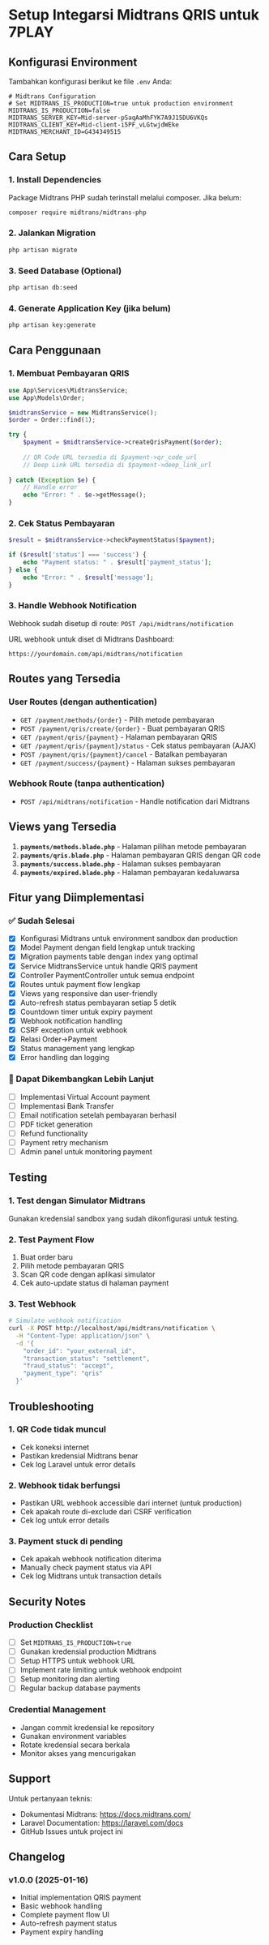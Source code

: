 # Setup Integarsi Midtrans QRIS untuk 7PLAY

## Konfigurasi Environment

Tambahkan konfigurasi berikut ke file `.env` Anda:

```env
# Midtrans Configuration
# Set MIDTRANS_IS_PRODUCTION=true untuk production environment
MIDTRANS_IS_PRODUCTION=false
MIDTRANS_SERVER_KEY=Mid-server-pSaqAaMhFYK7A9J15DU6VKQs
MIDTRANS_CLIENT_KEY=Mid-client-i5PF_vLGtwjdWEke
MIDTRANS_MERCHANT_ID=G434349515
```

## Cara Setup

### 1. Install Dependencies
Package Midtrans PHP sudah terinstall melalui composer. Jika belum:
```bash
composer require midtrans/midtrans-php
```

### 2. Jalankan Migration
```bash
php artisan migrate
```

### 3. Seed Database (Optional)
```bash
php artisan db:seed
```

### 4. Generate Application Key (jika belum)
```bash
php artisan key:generate
```

## Cara Penggunaan

### 1. Membuat Pembayaran QRIS

```php
use App\Services\MidtransService;
use App\Models\Order;

$midtransService = new MidtransService();
$order = Order::find(1);

try {
    $payment = $midtransService->createQrisPayment($order);
    
    // QR Code URL tersedia di $payment->qr_code_url
    // Deep Link URL tersedia di $payment->deep_link_url
    
} catch (Exception $e) {
    // Handle error
    echo "Error: " . $e->getMessage();
}
```

### 2. Cek Status Pembayaran

```php
$result = $midtransService->checkPaymentStatus($payment);

if ($result['status'] === 'success') {
    echo "Payment status: " . $result['payment_status'];
} else {
    echo "Error: " . $result['message'];
}
```

### 3. Handle Webhook Notification

Webhook sudah disetup di route: `POST /api/midtrans/notification`

URL webhook untuk diset di Midtrans Dashboard:
```
https://yourdomain.com/api/midtrans/notification
```

## Routes yang Tersedia

### User Routes (dengan authentication)
- `GET /payment/methods/{order}` - Pilih metode pembayaran
- `POST /payment/qris/create/{order}` - Buat pembayaran QRIS
- `GET /payment/qris/{payment}` - Halaman pembayaran QRIS
- `GET /payment/qris/{payment}/status` - Cek status pembayaran (AJAX)
- `POST /payment/qris/{payment}/cancel` - Batalkan pembayaran
- `GET /payment/success/{payment}` - Halaman sukses pembayaran

### Webhook Route (tanpa authentication)
- `POST /api/midtrans/notification` - Handle notification dari Midtrans

## Views yang Tersedia

1. **`payments/methods.blade.php`** - Halaman pilihan metode pembayaran
2. **`payments/qris.blade.php`** - Halaman pembayaran QRIS dengan QR code
3. **`payments/success.blade.php`** - Halaman sukses pembayaran
4. **`payments/expired.blade.php`** - Halaman pembayaran kedaluwarsa

## Fitur yang Diimplementasi

### ✅ Sudah Selesai
- [x] Konfigurasi Midtrans untuk environment sandbox dan production
- [x] Model Payment dengan field lengkap untuk tracking
- [x] Migration payments table dengan index yang optimal
- [x] Service MidtransService untuk handle QRIS payment
- [x] Controller PaymentController untuk semua endpoint
- [x] Routes untuk payment flow lengkap
- [x] Views yang responsive dan user-friendly
- [x] Auto-refresh status pembayaran setiap 5 detik
- [x] Countdown timer untuk expiry payment
- [x] Webhook notification handling
- [x] CSRF exception untuk webhook
- [x] Relasi Order->Payment
- [x] Status management yang lengkap
- [x] Error handling dan logging

### 🔄 Dapat Dikembangkan Lebih Lanjut
- [ ] Implementasi Virtual Account payment
- [ ] Implementasi Bank Transfer
- [ ] Email notification setelah pembayaran berhasil
- [ ] PDF ticket generation
- [ ] Refund functionality
- [ ] Payment retry mechanism
- [ ] Admin panel untuk monitoring payment

## Testing

### 1. Test dengan Simulator Midtrans
Gunakan kredensial sandbox yang sudah dikonfigurasi untuk testing.

### 2. Test Payment Flow
1. Buat order baru
2. Pilih metode pembayaran QRIS
3. Scan QR code dengan aplikasi simulator
4. Cek auto-update status di halaman payment

### 3. Test Webhook
```bash
# Simulate webhook notification
curl -X POST http://localhost/api/midtrans/notification \
  -H "Content-Type: application/json" \
  -d '{
    "order_id": "your_external_id",
    "transaction_status": "settlement",
    "fraud_status": "accept",
    "payment_type": "qris"
  }'
```

## Troubleshooting

### 1. QR Code tidak muncul
- Cek koneksi internet
- Pastikan kredensial Midtrans benar
- Cek log Laravel untuk error details

### 2. Webhook tidak berfungsi
- Pastikan URL webhook accessible dari internet (untuk production)
- Cek apakah route di-exclude dari CSRF verification
- Cek log untuk error details

### 3. Payment stuck di pending
- Cek apakah webhook notification diterima
- Manually check payment status via API
- Cek log Midtrans untuk transaction details

## Security Notes

### Production Checklist
- [ ] Set `MIDTRANS_IS_PRODUCTION=true`
- [ ] Gunakan kredensial production Midtrans
- [ ] Setup HTTPS untuk webhook URL
- [ ] Implement rate limiting untuk webhook endpoint
- [ ] Setup monitoring dan alerting
- [ ] Regular backup database payments

### Credential Management
- Jangan commit kredensial ke repository
- Gunakan environment variables
- Rotate kredensial secara berkala
- Monitor akses yang mencurigakan

## Support

Untuk pertanyaan teknis:
- Dokumentasi Midtrans: https://docs.midtrans.com/
- Laravel Documentation: https://laravel.com/docs
- GitHub Issues untuk project ini

## Changelog

### v1.0.0 (2025-01-16)
- Initial implementation QRIS payment
- Basic webhook handling
- Complete payment flow UI
- Auto-refresh payment status
- Payment expiry handling
